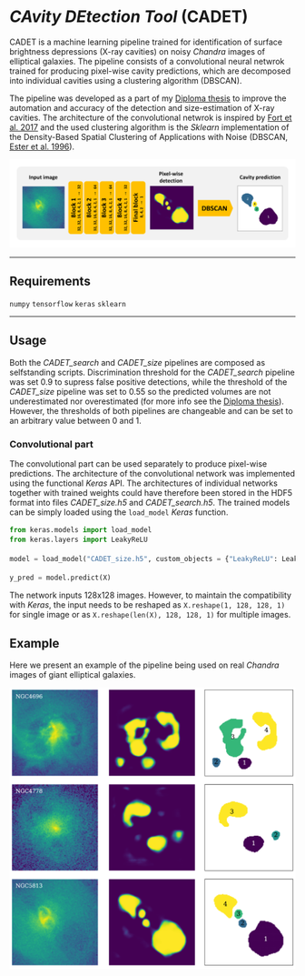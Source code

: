 # *CAvity DEtection Tool* (CADET)
CADET is a machine learning pipeline trained for identification of surface brightness depressions (X-ray cavities) on noisy *Chandra* images of elliptical galaxies. The pipeline consists of a convolutional neural netwrok trained for producing pixel-wise cavity predictions, which are decomposed into individual cavities using a clustering algorithm (DBSCAN). 

The pipeline was developed as a part of my [Diploma thesis](pdfs/diploma_thesis.pdf) to improve the automation and accuracy of the detection and size-estimation of X-ray cavities. The architecture of the convolutional netwrok is inspired by [Fort et al. 2017](https://ui.adsabs.harvard.edu/abs/2017arXiv171200523F/abstract) and the used clustering algorithm is the *Sklearn* implementation of the Density-Based Spatial Clustering of Applications with Noise (DBSCAN, [Ester et al. 1996](https://citeseerx.ist.psu.edu/viewdoc/summary?doi=10.1.1.121.9220)). 

![](figures/architecture.png)

---

## Requirements

`numpy`
`tensorflow`
`keras`
`sklearn`

---

## Usage

Both the *CADET_search* and *CADET_size* pipelines are composed as selfstanding scripts. Discrimination threshold for the *CADET_search* pipeline was set 0.9 to supress false positive detections, while the threshold of the *CADET_size* pipeline was set to 0.55 so the predicted volumes are not underestimated nor overestimated (for more info see the [Diploma thesis](pdfs/diploma_thesis.pdf)). However, the thresholds of both pipelines are changeable and can be set to an arbitrary value between 0 and 1.


### Convolutional part

The convolutional part can be used separately to produce pixel-wise predictions. The architecture of the convolutional network was implemented using the functional *Keras* API. The architectures of individual networks together with trained weights could have therefore been stored in the HDF5 format into files *CADET_size.h5* and *CADET_search.h5*. The trained models can be simply loaded using the `load_model` *Keras* function.

```python
from keras.models import load_model
from keras.layers import LeakyReLU

model = load_model("CADET_size.h5", custom_objects = {"LeakyReLU": LeakyReLU})

y_pred = model.predict(X)
```

The network inputs 128x128 images. However, to maintain the compatibility with *Keras*, the input needs to be reshaped as `X.reshape(1, 128, 128, 1)` for single image or as `X.reshape(len(X), 128, 128, 1)` for multiple images.

## Example

Here we present an example of the pipeline being used on real *Chandra* images of giant elliptical galaxies.

![](figures/predictions.png)
